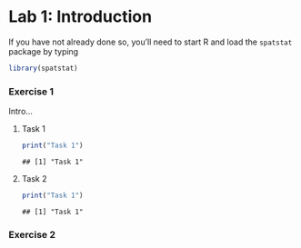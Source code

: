 Lab 1: Introduction
================

If you have not already done so, you’ll need to start R and load the `spatstat` package by typing

``` r
library(spatstat)
```

### Exercise 1

Intro...

1.  Task 1

    ``` r
    print("Task 1")
    ```

        ## [1] "Task 1"

2.  Task 2

    ``` r
    print("Task 1")
    ```

        ## [1] "Task 1"

### Exercise 2
